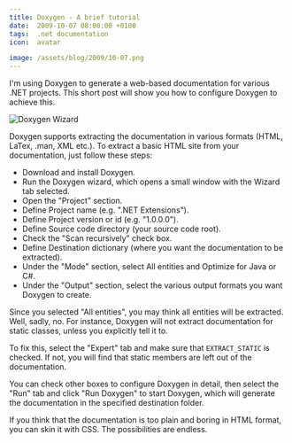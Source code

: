 ```yaml
---
title: Doxygen - A brief tutorial
date:  2009-10-07 08:00:00 +0100
tags:  .net documentation
icon:  avatar

image: /assets/blog/2009/10-07.png
---
```


I'm using Doxygen to generate a web-based documentation for various .NET projects.
This short post will show you how to configure Doxygen to achieve this.

![Doxygen Wizard]({{page.image}})

Doxygen supports extracting the documentation in various formats (HTML, LaTex, 
.man, XML etc.). To extract a basic HTML site from your documentation, just follow
these steps:

* Download and install Doxygen.
* Run the Doxygen wizard, which opens a small window with the Wizard tab selected.
* Open the "Project" section.
* Define Project name (e.g. ".NET Extensions").
* Define Project version or id (e.g. "1.0.0.0").
* Define Source code directory (your source code root).
* Check the "Scan recursively" check box.
* Define Destination dictionary (where you want the documentation to be extracted).
* Under the "Mode" section, select All entities and Optimize for Java or C#.
* Under the "Output" section, select the various output formats you want Doxygen to create.

Since you selected "All entities", you may think all entities will be extracted.
Well, sadly, no. For instance, Doxygen will not extract documentation for static
classes, unless you explicitly tell it to.

To fix this, select the "Expert" tab and make sure that `EXTRACT_STATIC` is checked. 
If not, you will find that static members are left out of the documentation. 

You can check other boxes to configure Doxygen in detail, then select the "Run" tab
and click "Run Doxygen" to start Doxygen, which will generate the documentation in the
specified destination folder.

If you think that the documentation is too plain and boring in HTML format, you can
skin it with CSS. The possibilities are endless.